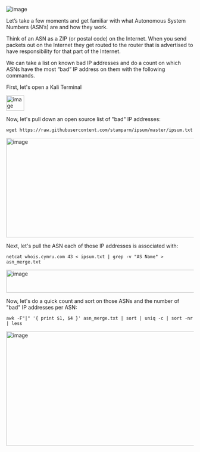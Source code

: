 
![image](https://github.com/user-attachments/assets/068fae26-6e8f-402f-ad69-63a4e6a1f59e)


Let’s take a few moments and get familiar with what Autonomous System Numbers (ASN’s) are and how they work.

Think of an ASN as a ZIP (or postal code) on the Internet.  When you send packets out on the Internet they get routed to the router that is advertised to have responsibility for that part of the Internet. 

We can take a list on known bad IP addresses and do a count on which ASNs have the most “bad” IP address on them with the following commands.

First, let's open a Kali Terminal

<img width="48" height="41" alt="image" src="https://github.com/user-attachments/assets/56b5f591-451a-4477-a28b-9a34efb12d68" />



Now, let's pull down an open source list of "bad" IP addresses:

`wget https://raw.githubusercontent.com/stamparm/ipsum/master/ipsum.txt`

<img width="643" height="267" alt="image" src="https://github.com/user-attachments/assets/5980ff3a-6f5e-4a01-b5b4-2028c5bbc5cc" />


Next, let's pull the ASN each of those IP addresses is associated with:

`netcat whois.cymru.com 43 < ipsum.txt | grep -v "AS Name" > asn_merge.txt`

<img width="634" height="61" alt="image" src="https://github.com/user-attachments/assets/ad5e97d0-e605-41c0-91c9-80000085f6b4" />


Now, let's do a quick count and sort on those ASNs and the number of "bad" IP addresses per ASN:

`awk -F"|" '{ print $1, $4 }' asn_merge.txt | sort | uniq -c | sort -nr | less`

<img width="765" height="307" alt="image" src="https://github.com/user-attachments/assets/9e3ce640-3ff3-4d5f-b42a-30e373844c79" />

